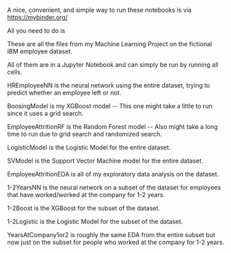 A nice, convenient, and simple way to run these notebooks is via https://mybinder.org/ 

All you need to do is 




These are all the files from my Machine Learning Project on the fictional IBM employee dataset.

All of them are in a Jupyter Notebook and can simply be run by running all cells.

HREmployeeNN is the neural network using the entire dataset, trying to predict whether an employee left or not.

BoosingModel is my XGBoost model -- This one might take a little to run since it uses a grid search.

EmployeeAttritionRF is the Random Forest model -- Also might take a long time to run due to grid search and randomized search.

LogisticModel is the Logistic Model for the entire dataset.

SVModel is the Support Vector Machine model for the entire dataset.

EmployeeAttritionEDA is all of my exploratory data analysis on the dataset.

1-2YearsNN is the neural network on a subset of the dataset for employees that have worked/worked at the company for 1-2 years.

1-2Boost is the XGBoost for the subset of the dataset.

1-2Logistic is the Logistic Model for the subset of the dataset.

YearsAtCompany1or2 is roughly the same EDA from the entire subset but now just on the subset for people who worked at the 
company for 1-2 years.

